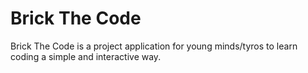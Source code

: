 Brick The Code
===

Brick The Code is a project application for young minds/tyros to learn coding a simple and interactive way.
